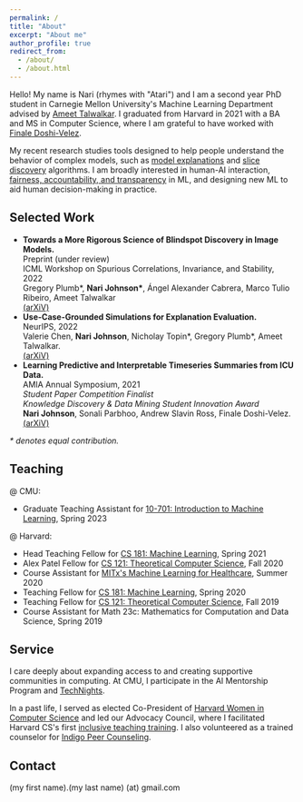 ```yaml
---
permalink: /
title: "About"
excerpt: "About me"
author_profile: true
redirect_from: 
  - /about/
  - /about.html
---
```


Hello! My name is Nari (rhymes with "Atari") and I am a second year PhD student in Carnegie Mellon University's Machine Learning Department advised by [Ameet Talwalkar](https://www.cs.cmu.edu/~atalwalk/).  I graduated from Harvard in 2021 with a BA and MS in Computer Science, where I am grateful to have worked with [Finale Doshi-Velez](https://dtak.github.io).<br/>

My recent research studies tools designed to help people understand the behavior of complex models, such as [model explanations](https://arxiv.org/abs/2206.02256) and [slice discovery](https://arxiv.org/abs/2207.04104) algorithms.  I am broadly interested in human-AI interaction, [fairness, accountability, and transparency](https://www.fatml.org) in ML, and designing new ML to aid human decision-making in practice. <br/>

Selected Work
------
* **Towards a More Rigorous Science of Blindspot Discovery in Image Models.**<br/>
Preprint (under review)<br/>
ICML Workshop on Spurious Correlations, Invariance, and Stability, 2022<br/>
Gregory Plumb\*, <b>Nari Johnson\*</b>, Ángel Alexander Cabrera, Marco Tulio Ribeiro, Ameet Talwalkar<br/>
[(arXiV)](https://arxiv.org/abs/2207.04104)<br/>
* **Use-Case-Grounded Simulations for Explanation Evaluation.**<br/>
NeurIPS, 2022<br/>
Valerie Chen, <b>Nari Johnson</b>, Nicholay Topin\*, Gregory Plumb\*, Ameet Talwalkar.<br/>
[(arXiV)](https://arxiv.org/abs/2206.02256)<br/>
* **Learning Predictive and Interpretable Timeseries Summaries from ICU Data.**<br/>
AMIA Annual Symposium, 2021<br/>
<i>Student Paper Competition Finalist</i><br/>
<i>Knowledge Discovery & Data Mining Student Innovation Award</i><br/>
<b>Nari Johnson</b>, Sonali Parbhoo, Andrew Slavin Ross, Finale Doshi-Velez.<br/>
[(arXiV)](https://arxiv.org/abs/2109.11043)<br/>

<i>\* denotes equal contribution.</i>


Teaching
------
@ CMU:
* Graduate Teaching Assistant for [10-701: Introduction to Machine Learning](https://www.cs.cmu.edu/~aarti/Class/10701_Spring23/), Spring 2023

@ Harvard:
* Head Teaching Fellow for [CS 181: Machine Learning](https://harvard-ml-courses.github.io/cs181-web/), Spring 2021
* Alex Patel Fellow for [CS 121: Theoretical Computer Science](http://people.seas.harvard.edu/~madhusudan/courses/Fall2020/), Fall 2020
* Course Assistant for [MITx's Machine Learning for Healthcare](https://www.edx.org/course/machine-learning-for-healthcare), Summer 2020
* Teaching Fellow for [CS 181: Machine Learning](https://harvard-ml-courses.github.io/cs181-web-2020/), Spring 2020
* Teaching Fellow for [CS 121: Theoretical Computer Science](https://cs121.boazbarak.org/), Fall 2019
* Course Assistant for Math 23c: Mathematics for Computation and Data Science, Spring 2019

Service
------
I care deeply about expanding access to and creating supportive communities in computing.  At CMU, I participate in the AI Mentorship Program and [TechNights](https://www.cmu.edu/scs/technights/).

In a past life, I served as elected Co-President of [Harvard Women in Computer Science](https://www.harvardwics.com/) and led our Advocacy Council, where I facilitated Harvard CS's first [inclusive teaching training](https://www.thecrimson.com/article/2020/10/7/cs-tf-training/).  I also volunteered as a trained counselor for [Indigo Peer Counseling](https://www.thecrimson.com/article/2016/2/17/Indigo-peer-counseling/).

Contact
------
(my first name).(my last name) (at) gmail.com

